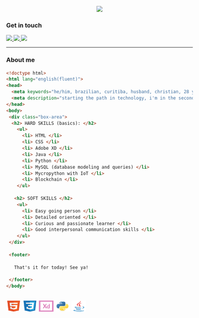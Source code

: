 <p align="center">
<img src="https://readme-typing-svg.herokuapp.com?font=monospace&color=1F6FEB&size=25&center=true&vCenter=true&lines=Hi+there,+I'm+Lucas!;Olá,+meu+nome+é+Lucas">
</p>

### Get in touch

<div>
  <a href="mailto:lucasflores.tec@gmail.com">
    <img src="https://img.shields.io/badge/-Gmail-%23333?style=for-the-badge&logo=gmail&logoColor=white" target="_blank">
  </a>
  <a href="https://www.linkedin.com/in/lucasfrancisconiflores/" target="_blank">
    <img src="https://img.shields.io/badge/-LinkedIn-%230077B5?style=for-the-badge&logo=linkedin&logoColor=white" target="_blank">
  </a> 
  <a href="https://web.whatsapp.com/+5541996533594" target="_blank">
    <img src="https://img.shields.io/badge/WhatsApp-25D366?style=for-the-badge&logo=whatsapp&logoColor=white" target="_blank">
  </a> 
</div>

----

### About me

```html
<!doctype html>
<html lang="english(fluent)">
<head>
  <meta keywords="he/him, brazilian, curitiba, husband, christian, 28 years old"/>
  <meta description="starting the path in technology, i'm in the second period of analisys and systems development at PUCPR"/>
</head>
<body>
 <div class="box-area">
  <h2> HARD SKILLS (basics): </h2>
    <ul>
      <li> HTML </li>
      <li> CSS </li>
      <li> Adobe XD </li>
      <li> Java </li>
      <li> Python </li>
      <li> MySQL (database modeling and queries) </li>
      <li> Mycropython with IoT </li>
      <li> Blockchain </li>
    </ul>

   <h2> SOFT SKILLS </h2>
    <ul>
      <li> Easy going person </li>
      <li> Detailed oriented </li>
      <li> Curious and passionate learner </li>
      <li> Good interpersonal communication skills </li>
    </ul>
 </div>

 <footer>
   
   That's it for today! See ya! 
  
 </footer>
</body>
```

<div style="display: inline_block"><br>
  <img align="center" alt="lucas-HTML" height="30" width="40" src="https://github.com/devicons/devicon/blob/master/icons/html5/html5-original.svg">
  <img align="center" alt="lucas-CSS" height="30" width="40" src="https://github.com/devicons/devicon/blob/master/icons/css3/css3-original.svg">
  <img align="center" alt="lucas-AdobeXd" height="30" width="40" src="https://github.com/devicons/devicon/blob/master/icons/xd/xd-line.svg">
  <img align="center" alt="lucas-Python" height="30" width="40" src="https://github.com/devicons/devicon/blob/master/icons/python/python-original.svg">
  <img align="center" alt="lucas-Java" height="30" width="40" src="https://github.com/devicons/devicon/blob/master/icons/java/java-original.svg">
</div>
